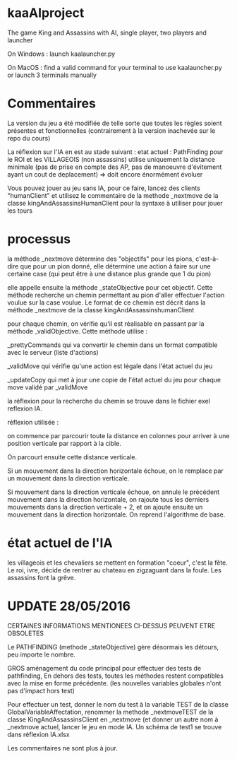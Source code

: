 # kaaAIproject
The game King and Assassins with AI, single player, two players and launcher

On Windows : launch kaalauncher.py

On MacOS : find a valid command for your terminal to use kaalauncher.py
		   or launch 3 terminals manually
		   
# Commentaires

La version du jeu a été modifiée de telle sorte que toutes les règles 
soient présentes et fonctionnelles (contrairement à la version inachevée sur
le repo du cours)

La réflexion sur l'IA en est au stade suivant :
	etat actuel : PathFinding pour le ROI et les VILLAGEOIS (non assassins)
	utilise uniquement la distance minimale (pas de prise en compte des AP, pas de manoeuvre d'évitement ayant un cout de deplacement)
	=> doit encore énormément évoluer
	
Vous pouvez jouer au jeu sans IA, pour ce faire, lancez des clients "humanClient"
et utilisez le commentaire de la methode _nextmove de la classe kingAndAssassinsHumanClient
pour la syntaxe à utiliser pour jouer les tours
	
# processus

la méthode _nextmove détermine des "objectifs" pour les pions, c'est-à-dire
que pour un pion donné, elle détermine une action à faire sur une certaine
case (qui peut être à une distance plus grande que 1 du pion)

elle appelle ensuite la méthode _stateObjective pour cet objectif. Cette
méthode recherche un chemin permettant au pion d'aller effectuer l'action
voulue sur la case voulue. Le format de ce chemin est décrit dans
la méthode _nextmove de la classe kingAndAssassinshumanClient

pour chaque chemin, on vérifie qu'il est réalisable en passant par la 
méthode _validObjective. Cette méthode utilise :

_prettyCommands qui va convertir le chemin dans un format compatible
avec le serveur (liste d'actions)

_validMove qui vérifie qu'une action est légale dans l'état actuel du jeu

_updateCopy qui met à jour une copie de l'état actuel du jeu pour chaque
move validé par _validMove


la réflexion pour la recherche du chemin se trouve dans le fichier exel 
reflexion IA. 

réflexion utilisée : 

on commence par parcourir toute la distance en colonnes pour arriver 
à une position verticale par rapport à la cible.

On parcourt ensuite cette distance verticale.

Si un mouvement dans la direction horizontale échoue, on le remplace
par un mouvement dans la direction verticale.

Si mouvement dans la direction verticale échoue, on annule le précédent
mouvement dans la direction horizontale, on rajoute tous les derniers
mouvements dans la direction verticale + 2, et on ajoute ensuite
un mouvement dans la direction horizontale.
On reprend l'algorithme de base.


# état actuel de l'IA

les villageois et les chevaliers se mettent en formation "coeur", c'est la
fête. Le roi, ivre, décide de rentrer au chateau en zigzaguant dans la foule.
Les assassins font la grêve.

# UPDATE 28/05/2016

CERTAINES INFORMATIONS MENTIONEES CI-DESSUS PEUVENT ETRE OBSOLETES

Le PATHFINDING (methode _stateObjective) gère désormais les détours, peu
importe le nombre.

GROS aménagement du code principal pour effectuer des tests de pathfinding, 
En dehors des tests, toutes les méthodes restent compatibles avec la mise en 
forme précédente. (les nouvelles variables globales n'ont pas d'impact hors test)

Pour effectuer un test, donner le nom du test à la variable TEST
de la classe GlobalVariableAffectation, renommer la methode _nextmoveTEST
de la classe KingAndAssassinsClient en _nextmove (et donner un autre nom
à _nextmove actuel, lancer le jeu en mode IA. Un schéma de test1 se trouve
dans réflexion IA.xlsx

Les commentaires ne sont plus à jour.